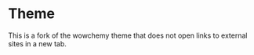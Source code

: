 # Theme

This is a fork of the wowchemy theme that does not open links to external sites in a new tab.
